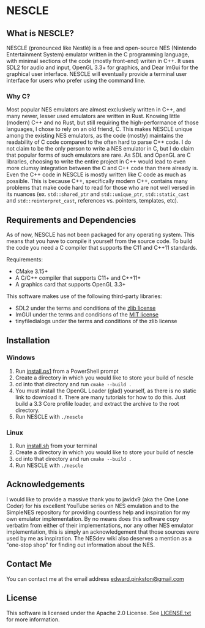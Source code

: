  # NESCLE
 ## What is NESCLE?
 NESCLE (pronounced like Nestlé) is a free and open-source NES (Nintendo Entertainment System) emulator written
 in the C programming language, with minimal sections of the code (mostly front-end) writen in C++. It uses SDL2 for audio
 and input, OpenGL 3.3+ for graphics, and Dear ImGui for the graphical user interface. NESCLE will eventually provide a
 terminal user interface for users who prefer using the command line.

 ### Why C?
 Most popular NES emulators are almost exclusively written in C++, and many newer, lesser used emulators are
 written in Rust. Knowing little (modern) C++ and no Rust, but still requiring the high-performance of those languages,
 I chose to rely on an old friend, C. This makes NESCLE unique among the existing NES emulators, as the code (mostly)
 maintains the readability of C code compared to the often hard to parse C++ code.
 I do not claim to be the only person to write a NES emulator in C,
 but I do claim that popular forms of such emulators are rare.
 As SDL and OpenGL are C libraries,
 choosing to write the entire project in C++ would lead to even more clumsy integration between the C and C++ code than there already is.
 Even the C++ code in NESCLE is mostly written like C code as much as possible. This is because C++, specifically modern C++, contains many
 problems that make code hard to read for those who are not well versed in its nuances (ex. `std::shared_ptr` and `std::unique_ptr`,
 `std::static_cast` and `std::reinterpret_cast`, references vs. pointers, templates, etc).

 ## Requirements and Dependencies
 As of now, NESCLE has not been packaged for any operating system. This means that you have to compile it yourself from the source code.
 To build the code you need a C compiler that supports the C11 and C++11
 standards.

 Requirements:
 * CMake 3.15+
 * A C/C++ compiler that supports C11+ and C++11+
 * A graphics card that supports OpenGL 3.3+

 This software makes use of the following third-party libraries:
 * SDL2 under the terms and conditions of the [zlib license](https://www.libsdl.org/license.php)
 * ImGUI under the terms and conditions of the [MIT license](https://github.com/ocornut/imgui/blob/master/LICENSE.txt)
 * tinyfiledialogs under the terms and conditions of the zlib license

## Installation
### Windows
1. Run [install.ps1](install.ps1) from a PowerShell prompt
2. Create a directory in which you would like to store your build of nescle
3. cd into that directory and run `cmake --build .`
4. You must install the OpenGL Loader (glad) yourself, as there is no
static link to download it. There are many tutorials for how to do this.
Just build a 3.3 Core profile loader, and extract the archive to the
root directory.
4. Run NESCLE with `./nescle`

### Linux
1. Run [install.sh](install.sh) from your terminal
2. Create a directory in which you would like to store your build of nescle
3. cd into that directory and run `cmake --build .`
4. Run NESCLE with `./nescle`

 ## Acknowledgements
 I would like to provide a massive thank you to javidx9 (aka the One Lone Coder) for his excellent YouTube series
 on NES emulation and to the SimpleNES repository for providing countless help and inspiration for my own emulator
 implementation. By no means does this software copy verbatim from either of their implementations, nor any other
 NES emulator implementation, this is simply an acknowledgement that those sources were used by me as inspiration.
 The NESdev wiki also deserves a mention as a "one-stop shop" for finding out information about the NES.

 ## Contact Me
 You can contact me at the email address <edward.pinkston@gmail.com>

 ## License
 This software is licensed under the Apache 2.0 License. See [LICENSE.txt](LICENSE.txt) for more information.
